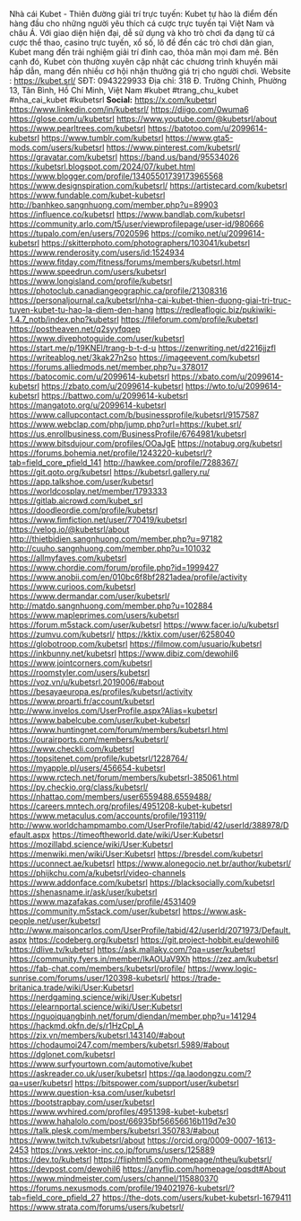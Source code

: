 Nhà cái Kubet - Thiên đường giải trí trực tuyến: Kubet tự hào là điểm đến hàng đầu cho những người yêu thích cá cược trực tuyến tại Việt Nam và châu Á. Với giao diện hiện đại, dễ sử dụng và kho trò chơi đa dạng từ cá cược thể thao, casino trực tuyến, xổ số, lô đề đến các trò chơi dân gian, Kubet mang đến trải nghiệm giải trí đỉnh cao, thỏa mãn mọi đam mê. Bên cạnh đó, Kubet còn thường xuyên cập nhật các chương trình khuyến mãi hấp dẫn, mang đến nhiều cơ hội nhận thưởng giá trị cho người chơi.
Website : <a href="https://kubet.srl/">https://kubet.srl/</a>
SĐT: 0943229933
Địa chỉ: 318 Đ. Trường Chinh, Phường 13, Tân Bình, Hồ Chí Minh, Việt Nam
#kubet #trang_chu_kubet #nha_cai_kubet #kubetsrl
<strong>Social:</strong>
<a href="https://x.com/kubetsrl">https://x.com/kubetsrl</a>
<a href="https://www.linkedin.com/in/kubetsrl/">https://www.linkedin.com/in/kubetsrl/</a>
<a href="https://diigo.com/0wuma6">https://diigo.com/0wuma6</a>
<a href="https://glose.com/u/kubetsrl">https://glose.com/u/kubetsrl</a>
<a href="https://www.youtube.com/@kubetsrl/about">https://www.youtube.com/@kubetsrl/about</a>
<a href="https://www.pearltrees.com/kubetsrl">https://www.pearltrees.com/kubetsrl</a>
<a href="https://batotoo.com/u/2099614-kubetsrl">https://batotoo.com/u/2099614-kubetsrl</a>
<a href="https://www.tumblr.com/kubetsrl">https://www.tumblr.com/kubetsrl</a>
<a href="https://www.gta5-mods.com/users/kubetsrl">https://www.gta5-mods.com/users/kubetsrl</a>
<a href="https://www.pinterest.com/kubetsrl/">https://www.pinterest.com/kubetsrl/</a>
<a href="https://gravatar.com/kubetsrl">https://gravatar.com/kubetsrl</a>
<a href="https://band.us/band/95534026">https://band.us/band/95534026</a>
<a href="https://kubetsrl.blogspot.com/2024/07/kubet.html">https://kubetsrl.blogspot.com/2024/07/kubet.html</a>
<a href="https://www.blogger.com/profile/13405501739173965568">https://www.blogger.com/profile/13405501739173965568</a>
<a href="https://www.designspiration.com/kubetsrl/">https://www.designspiration.com/kubetsrl/</a>
<a href="https://artistecard.com/kubetsrl">https://artistecard.com/kubetsrl</a>
<a href="https://www.fundable.com/kubet-kubetsrl">https://www.fundable.com/kubet-kubetsrl</a>
<a href="http://banhkeo.sangnhuong.com/member.php?u=89903">http://banhkeo.sangnhuong.com/member.php?u=89903</a>
<a href="https://influence.co/kubetsrl">https://influence.co/kubetsrl</a>
<a href="https://www.bandlab.com/kubetsrl">https://www.bandlab.com/kubetsrl</a>
<a href="https://community.arlo.com/t5/user/viewprofilepage/user-id/980666">https://community.arlo.com/t5/user/viewprofilepage/user-id/980666</a>
<a href="https://tupalo.com/en/users/7020596">https://tupalo.com/en/users/7020596</a>
<a href="https://comiko.net/u/2099614-kubetsrl">https://comiko.net/u/2099614-kubetsrl</a>
<a href="https://skitterphoto.com/photographers/103041/kubetsrl">https://skitterphoto.com/photographers/103041/kubetsrl</a>
<a href="https://www.renderosity.com/users/id:1524934">https://www.renderosity.com/users/id:1524934</a>
<a href="https://www.fitday.com/fitness/forums/members/kubetsrl.html">https://www.fitday.com/fitness/forums/members/kubetsrl.html</a>
<a href="https://www.speedrun.com/users/kubetsrl">https://www.speedrun.com/users/kubetsrl</a>
<a href="https://www.longisland.com/profile/kubetsrl">https://www.longisland.com/profile/kubetsrl</a>
<a href="https://photoclub.canadiangeographic.ca/profile/21308316">https://photoclub.canadiangeographic.ca/profile/21308316</a>
<a href="https://personaljournal.ca/kubetsrl/nha-cai-kubet-thien-duong-giai-tri-truc-tuyen-kubet-tu-hao-la-diem-den-hang">https://personaljournal.ca/kubetsrl/nha-cai-kubet-thien-duong-giai-tri-truc-tuyen-kubet-tu-hao-la-diem-den-hang</a>
<a href="https://redleaflogic.biz/pukiwiki-1.4.7_notb/index.php?kubetsrl">https://redleaflogic.biz/pukiwiki-1.4.7_notb/index.php?kubetsrl</a>
<a href="https://fileforum.com/profile/kubetsrl">https://fileforum.com/profile/kubetsrl</a>
<a href="https://postheaven.net/q2syyfqqep">https://postheaven.net/q2syyfqqep</a>
<a href="https://www.divephotoguide.com/user/kubetsrl">https://www.divephotoguide.com/user/kubetsrl</a>
<a href="https://start.me/p/19KNEl/trang-b-t-d-u">https://start.me/p/19KNEl/trang-b-t-d-u</a>
<a href="https://zenwriting.net/d2216jjzfl">https://zenwriting.net/d2216jjzfl</a>
<a href="https://writeablog.net/3kak27n2so">https://writeablog.net/3kak27n2so</a>
<a href="https://imageevent.com/kubetsrl">https://imageevent.com/kubetsrl</a>
<a href="https://forums.alliedmods.net/member.php?u=378017">https://forums.alliedmods.net/member.php?u=378017</a>
<a href="https://batocomic.com/u/2099614-kubetsrl">https://batocomic.com/u/2099614-kubetsrl</a>
<a href="https://xbato.com/u/2099614-kubetsrl">https://xbato.com/u/2099614-kubetsrl</a>
<a href="https://zbato.com/u/2099614-kubetsrl">https://zbato.com/u/2099614-kubetsrl</a>
<a href="https://wto.to/u/2099614-kubetsrl">https://wto.to/u/2099614-kubetsrl</a>
<a href="https://battwo.com/u/2099614-kubetsrl">https://battwo.com/u/2099614-kubetsrl</a>
<a href="https://mangatoto.org/u/2099614-kubetsrl">https://mangatoto.org/u/2099614-kubetsrl</a>
<a href="https://www.callupcontact.com/b/businessprofile/kubetsrl/9157587">https://www.callupcontact.com/b/businessprofile/kubetsrl/9157587</a>
<a href="https://www.webclap.com/php/jump.php?url=https://kubet.srl/">https://www.webclap.com/php/jump.php?url=https://kubet.srl/</a>
<a href="https://us.enrollbusiness.com/BusinessProfile/6764981/kubetsrl">https://us.enrollbusiness.com/BusinessProfile/6764981/kubetsrl</a>
<a href="https://www.bitsdujour.com/profiles/OOaJgE">https://www.bitsdujour.com/profiles/OOaJgE</a>
<a href="https://notabug.org/kubetsrl">https://notabug.org/kubetsrl</a>
<a href="https://forums.bohemia.net/profile/1243220-kubetsrl/?tab=field_core_pfield_141">https://forums.bohemia.net/profile/1243220-kubetsrl/?tab=field_core_pfield_141</a>
<a href="http://hawkee.com/profile/7288367/">http://hawkee.com/profile/7288367/</a>
<a href="https://git.qoto.org/kubetsrl">https://git.qoto.org/kubetsrl</a>
<a href="https://kubetsrl.gallery.ru/">https://kubetsrl.gallery.ru/</a>
<a href="https://app.talkshoe.com/user/kubetsrl">https://app.talkshoe.com/user/kubetsrl</a>
<a href="https://worldcosplay.net/member/1793333">https://worldcosplay.net/member/1793333</a>
<a href="https://gitlab.aicrowd.com/kubet_srl">https://gitlab.aicrowd.com/kubet_srl</a>
<a href="https://doodleordie.com/profile/kubetsrl">https://doodleordie.com/profile/kubetsrl</a>
<a href="https://www.fimfiction.net/user/770419/kubetsrl">https://www.fimfiction.net/user/770419/kubetsrl</a>
<a href="https://velog.io/@kubetsrl/about">https://velog.io/@kubetsrl/about</a>
<a href="http://thietbidien.sangnhuong.com/member.php?u=97182">http://thietbidien.sangnhuong.com/member.php?u=97182</a>
<a href="http://cuuho.sangnhuong.com/member.php?u=101032">http://cuuho.sangnhuong.com/member.php?u=101032</a>
<a href="https://allmyfaves.com/kubetsrl">https://allmyfaves.com/kubetsrl</a>
<a href="https://www.chordie.com/forum/profile.php?id=1999427">https://www.chordie.com/forum/profile.php?id=1999427</a>
<a href="https://www.anobii.com/en/010bc6f8bf2821adea/profile/activity">https://www.anobii.com/en/010bc6f8bf2821adea/profile/activity</a>
<a href="https://www.curioos.com/kubetsrl">https://www.curioos.com/kubetsrl</a>
<a href="https://www.dermandar.com/user/kubetsrl/">https://www.dermandar.com/user/kubetsrl/</a>
<a href="http://matdo.sangnhuong.com/member.php?u=102884">http://matdo.sangnhuong.com/member.php?u=102884</a>
<a href="https://www.mapleprimes.com/users/kubetsrl">https://www.mapleprimes.com/users/kubetsrl</a>
<a href="https://forum.m5stack.com/user/kubetsrl">https://forum.m5stack.com/user/kubetsrl</a>
<a href="https://www.facer.io/u/kubetsrl">https://www.facer.io/u/kubetsrl</a>
<a href="https://zumvu.com/kubetsrl/">https://zumvu.com/kubetsrl/</a>
<a href="https://kktix.com/user/6258040">https://kktix.com/user/6258040</a>
<a href="https://globotroop.com/kubetsrl">https://globotroop.com/kubetsrl</a>
<a href="https://filmow.com/usuario/kubetsrl">https://filmow.com/usuario/kubetsrl</a>
<a href="https://inkbunny.net/kubetsrl">https://inkbunny.net/kubetsrl</a>
<a href="https://www.dibiz.com/dewohil6">https://www.dibiz.com/dewohil6</a>
<a href="https://www.jointcorners.com/kubetsrl">https://www.jointcorners.com/kubetsrl</a>
<a href="https://roomstyler.com/users/kubetsrl">https://roomstyler.com/users/kubetsrl</a>
<a href="https://voz.vn/u/kubetsrl.2019006/#about">https://voz.vn/u/kubetsrl.2019006/#about</a>
<a href="https://besayaeuropa.es/profiles/kubetsrl/activity">https://besayaeuropa.es/profiles/kubetsrl/activity</a>
<a href="https://www.proarti.fr/account/kubetsrl">https://www.proarti.fr/account/kubetsrl</a>
<a href="http://www.invelos.com/UserProfile.aspx?Alias=kubetsrl">http://www.invelos.com/UserProfile.aspx?Alias=kubetsrl</a>
<a href="https://www.babelcube.com/user/kubet-kubetsrl">https://www.babelcube.com/user/kubet-kubetsrl</a>
<a href="https://www.huntingnet.com/forum/members/kubetsrl.html">https://www.huntingnet.com/forum/members/kubetsrl.html</a>
<a href="https://ourairports.com/members/kubetsrl/">https://ourairports.com/members/kubetsrl/</a>
<a href="https://www.checkli.com/kubetsrl">https://www.checkli.com/kubetsrl</a>
<a href="https://topsitenet.com/profile/kubetsrl/1228764/">https://topsitenet.com/profile/kubetsrl/1228764/</a>
<a href="https://myapple.pl/users/456654-kubetsrl">https://myapple.pl/users/456654-kubetsrl</a>
<a href="https://www.rctech.net/forum/members/kubetsrl-385061.html">https://www.rctech.net/forum/members/kubetsrl-385061.html</a>
<a href="https://py.checkio.org/class/kubetsrl/">https://py.checkio.org/class/kubetsrl/</a>
<a href="https://nhattao.com/members/user6559488.6559488/">https://nhattao.com/members/user6559488.6559488/</a>
<a href="https://careers.mntech.org/profiles/4951208-kubet-kubetsrl">https://careers.mntech.org/profiles/4951208-kubet-kubetsrl</a>
<a href="https://www.metaculus.com/accounts/profile/193119/">https://www.metaculus.com/accounts/profile/193119/</a>
<a href="http://www.worldchampmambo.com/UserProfile/tabid/42/userId/388978/Default.aspx">http://www.worldchampmambo.com/UserProfile/tabid/42/userId/388978/Default.aspx</a>
<a href="https://timeoftheworld.date/wiki/User:Kubetsrl">https://timeoftheworld.date/wiki/User:Kubetsrl</a>
<a href="https://mozillabd.science/wiki/User:Kubetsrl">https://mozillabd.science/wiki/User:Kubetsrl</a>
<a href="https://menwiki.men/wiki/User:Kubetsrl">https://menwiki.men/wiki/User:Kubetsrl</a>
<a href="https://bresdel.com/kubetsrl">https://bresdel.com/kubetsrl</a>
<a href="https://uconnect.ae/kubetsrl">https://uconnect.ae/kubetsrl</a>
<a href="https://www.alonegocio.net.br/author/kubetsrl/">https://www.alonegocio.net.br/author/kubetsrl/</a>
<a href="https://phijkchu.com/a/kubetsrl/video-channels">https://phijkchu.com/a/kubetsrl/video-channels</a>
<a href="https://www.addonface.com/kubetsrl">https://www.addonface.com/kubetsrl</a>
<a href="https://blacksocially.com/kubetsrl">https://blacksocially.com/kubetsrl</a>
<a href="https://shenasname.ir/ask/user/kubetsrl">https://shenasname.ir/ask/user/kubetsrl</a>
<a href="https://www.mazafakas.com/user/profile/4531409">https://www.mazafakas.com/user/profile/4531409</a>
<a href="https://community.m5stack.com/user/kubetsrl">https://community.m5stack.com/user/kubetsrl</a>
<a href="https://www.ask-people.net/user/kubetsrl">https://www.ask-people.net/user/kubetsrl</a>
<a href="http://www.maisoncarlos.com/UserProfile/tabid/42/userId/2071973/Default.aspx">http://www.maisoncarlos.com/UserProfile/tabid/42/userId/2071973/Default.aspx</a>
<a href="https://codeberg.org/kubetsrl">https://codeberg.org/kubetsrl</a>
<a href="https://git.project-hobbit.eu/dewohil6">https://git.project-hobbit.eu/dewohil6</a>
<a href="https://dlive.tv/kubetsrl">https://dlive.tv/kubetsrl</a>
<a href="https://ask.mallaky.com/?qa=user/kubetsrl">https://ask.mallaky.com/?qa=user/kubetsrl</a>
<a href="https://community.fyers.in/member/IkAOUaV9Xh">https://community.fyers.in/member/IkAOUaV9Xh</a>
<a href="https://zez.am/kubetsrl">https://zez.am/kubetsrl</a>
<a href="https://fab-chat.com/members/kubetsrl/profile/">https://fab-chat.com/members/kubetsrl/profile/</a>
<a href="https://www.logic-sunrise.com/forums/user/120398-kubetsrl/">https://www.logic-sunrise.com/forums/user/120398-kubetsrl/</a>
<a href="https://trade-britanica.trade/wiki/User:Kubetsrl">https://trade-britanica.trade/wiki/User:Kubetsrl</a>
<a href="https://nerdgaming.science/wiki/User:Kubetsrl">https://nerdgaming.science/wiki/User:Kubetsrl</a>
<a href="https://elearnportal.science/wiki/User:Kubetsrl">https://elearnportal.science/wiki/User:Kubetsrl</a>
<a href="https://nguoiquangbinh.net/forum/diendan/member.php?u=141294">https://nguoiquangbinh.net/forum/diendan/member.php?u=141294</a>
<a href="https://hackmd.okfn.de/s/r1HzCpl_A">https://hackmd.okfn.de/s/r1HzCpl_A</a>
<a href="https://zix.vn/members/kubetsrl.143140/#about">https://zix.vn/members/kubetsrl.143140/#about</a>
<a href="https://chodaumoi247.com/members/kubetsrl.5989/#about">https://chodaumoi247.com/members/kubetsrl.5989/#about</a>
<a href="https://dglonet.com/kubetsrl">https://dglonet.com/kubetsrl</a>
<a href="https://www.surfyourtown.com/automotive/kubet">https://www.surfyourtown.com/automotive/kubet</a>
<a href="https://askreader.co.uk/user/kubetsrl">https://askreader.co.uk/user/kubetsrl</a>
<a href="https://qa.laodongzu.com/?qa=user/kubetsrl">https://qa.laodongzu.com/?qa=user/kubetsrl</a>
<a href="https://bitspower.com/support/user/kubetsrl">https://bitspower.com/support/user/kubetsrl</a>
<a href="https://www.question-ksa.com/user/kubetsrl">https://www.question-ksa.com/user/kubetsrl</a>
<a href="https://bootstrapbay.com/user/kubetsrl">https://bootstrapbay.com/user/kubetsrl</a>
<a href="https://www.wvhired.com/profiles/4951398-kubet-kubetsrl">https://www.wvhired.com/profiles/4951398-kubet-kubetsrl</a>
<a href="https://www.hahalolo.com/post/66935bf56656616b119d7e30">https://www.hahalolo.com/post/66935bf56656616b119d7e30</a>
<a href="https://talk.plesk.com/members/kubetsrl.350783/#about">https://talk.plesk.com/members/kubetsrl.350783/#about</a>
<a href="https://www.twitch.tv/kubetsrl/about">https://www.twitch.tv/kubetsrl/about</a>
<a href="https://orcid.org/0009-0007-1613-2453">https://orcid.org/0009-0007-1613-2453</a>
<a href="https://vws.vektor-inc.co.jp/forums/users/125889">https://vws.vektor-inc.co.jp/forums/users/125889</a>
<a href="https://dev.to/kubetsrl">https://dev.to/kubetsrl</a>
<a href="https://fliphtml5.com/homepage/ntheu/kubetsrl/">https://fliphtml5.com/homepage/ntheu/kubetsrl/</a>
<a href="https://devpost.com/dewohil6">https://devpost.com/dewohil6</a>
<a href="https://anyflip.com/homepage/oqsdt#About">https://anyflip.com/homepage/oqsdt#About</a>
<a href="https://www.mindmeister.com/users/channel/115880370">https://www.mindmeister.com/users/channel/115880370</a>
<a href="https://forums.nexusmods.com/profile/194021976-kubetsrl/?tab=field_core_pfield_27">https://forums.nexusmods.com/profile/194021976-kubetsrl/?tab=field_core_pfield_27</a>
<a href="https://the-dots.com/users/kubet-kubetsrl-1679411">https://the-dots.com/users/kubet-kubetsrl-1679411</a>
<a href="https://www.strata.com/forums/users/kubetsrl/">https://www.strata.com/forums/users/kubetsrl/</a>